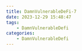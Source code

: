 ```yaml
---
title: DamnVulnerableDeFi-7
date: 2023-12-29 15:48:47
tags:
    - DamnVulnerableDefi
categories: 
    - DamnVulnerableDefi
---
```

